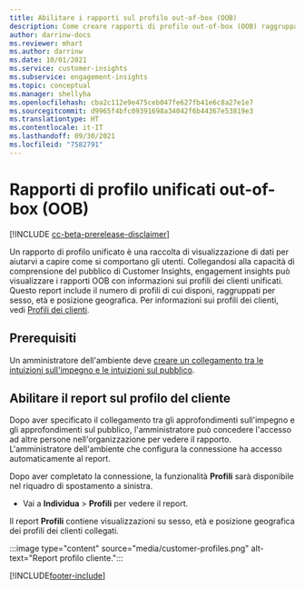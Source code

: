 ```yaml
---
title: Abilitare i rapporti sul profilo out-of-box (OOB)
description: Come creare rapporti di profilo out-of-box (OOB) raggruppati per sesso, età e contea o regione d'origine.
author: darrinw-docs
ms.reviewer: mhart
ms.author: darrinw
ms.date: 10/01/2021
ms.service: customer-insights
ms.subservice: engagement-insights
ms.topic: conceptual
ms.manager: shellyha
ms.openlocfilehash: cba2c112e9e475ceb047fe627fb41e6c8a27e1e7
ms.sourcegitcommit: d9965f4bfc09391698a34042f6b44367e53819e3
ms.translationtype: HT
ms.contentlocale: it-IT
ms.lasthandoff: 09/30/2021
ms.locfileid: "7582791"
---
```

# <a name="out-of-box-oob-unified-profile-reports"></a>Rapporti di profilo unificati out-of-box (OOB)

[!INCLUDE [cc-beta-prerelease-disclaimer](includes/cc-beta-prerelease-disclaimer.md)]

Un rapporto di profilo unificato è una raccolta di visualizzazione di dati per aiutarvi a capire come si comportano gli utenti. Collegandosi alla capacità di comprensione del pubblico di Customer Insights, engagement insights può visualizzare i rapporti OOB con informazioni sui profili dei clienti unificati. Questo report include il numero di profili di cui disponi, raggruppati per sesso, età e posizione geografica. Per informazioni sui profili dei clienti, vedi [Profili dei clienti](../audience-insights/customer-profiles.md).

## <a name="prerequisites"></a>Prerequisiti

Un amministratore dell'ambiente deve [creare un collegamento tra le intuizioni sull'impegno e le intuizioni sul pubblico](integrate-audience-insights-engagement-insights.md).

## <a name="enable-the-customer-profile-report"></a>Abilitare il report sul profilo del cliente

Dopo aver specificato il collegamento tra gli approfondimenti sull'impegno e gli approfondimenti sul pubblico, l'amministratore può concedere l'accesso ad altre persone nell'organizzazione per vedere il rapporto. L'amministratore dell'ambiente che configura la connessione ha accesso automaticamente al report. 

Dopo aver completato la connessione, la funzionalità **Profili** sarà disponibile nel riquadro di spostamento a sinistra. 

- Vai a **Individua** > **Profili** per vedere il report.

Il report **Profili** contiene visualizzazioni su sesso, età e posizione geografica dei profili dei clienti collegati.

:::image type="content" source="media/customer-profiles.png" alt-text="Report profilo cliente.":::

[!INCLUDE[footer-include](../includes/footer-banner.md)]
